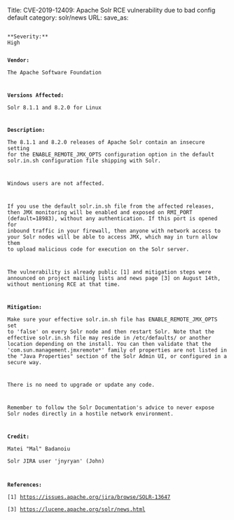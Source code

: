 Title: CVE-2019-12409: Apache Solr RCE vulnerability due to bad config default
category: solr/news
URL:
save_as:

<code>
**Severity:**
High

**Vendor:**  
The Apache Software Foundation

**Versions Affected:**  
Solr 8.1.1 and 8.2.0 for Linux

**Description:**  
The 8.1.1 and 8.2.0 releases of Apache Solr contain an
insecure setting for the ENABLE_REMOTE_JMX_OPTS configuration option
in the default solr.in.sh configuration file shipping with Solr.

Windows users are not affected.

If you use the default solr.in.sh file from the affected releases, then
JMX monitoring will be enabled and exposed on RMI_PORT (default=18983),
without any authentication. If this port is opened for inbound traffic
in your firewall, then anyone with network access to your Solr nodes
will be able to access JMX, which may in turn allow them to upload
malicious code for execution on the Solr server.

The vulnerability is already public \[1] and mitigation steps were
announced on project mailing lists and news page \[3] on August 14th,
without mentioning RCE at that time.

**Mitigation:**  
Make sure your effective solr.in.sh file has ENABLE_REMOTE_JMX_OPTS set
to 'false' on every Solr node and then restart Solr. Note that the
effective solr.in.sh file may reside in /etc/defaults/ or another
location depending on the install. You can then validate that the
'com.sun.management.jmxremote*' family of properties are not listed in
the "Java Properties" section of the Solr Admin UI, or configured in a
secure way.

There is no need to upgrade or update any code.

Remember to follow the Solr Documentation's advice to never expose Solr
nodes directly in a hostile network environment.

**Credit:**  
Matei "Mal" Badanoiu  
Solr JIRA user 'jnyryan' (John)

**References:**  
\[1] https://issues.apache.org/jira/browse/SOLR-13647  
\[3] https://lucene.apache.org/solr/news.html
</code>